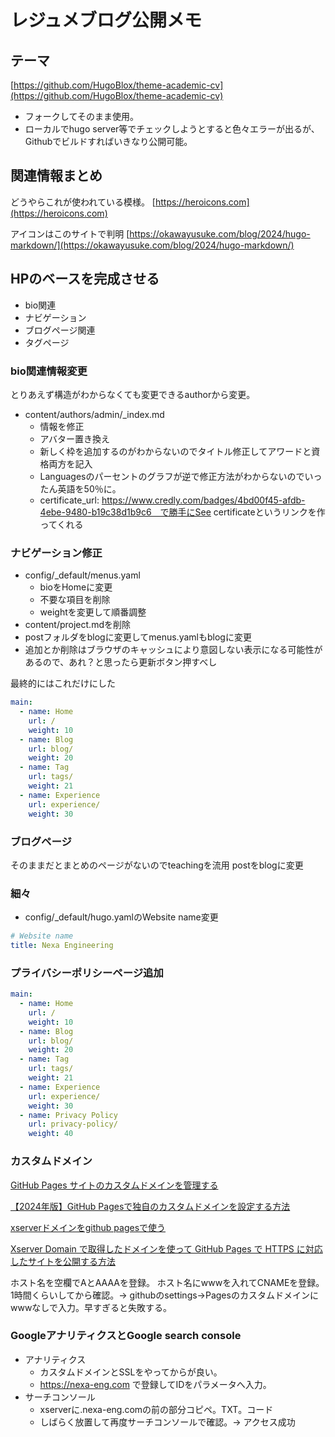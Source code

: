 # レジュメブログ公開メモ

## テーマ

[https://github.com/HugoBlox/theme-academic-cv](https://github.com/HugoBlox/theme-academic-cv)

- フォークしてそのまま使用。
- ローカルでhugo server等でチェックしようとすると色々エラーが出るが、Githubでビルドすればいきなり公開可能。

## 関連情報まとめ

どうやらこれが使われている模様。
[https://heroicons.com](https://heroicons.com)

アイコンはこのサイトで判明
[https://okawayusuke.com/blog/2024/hugo-markdown/](https://okawayusuke.com/blog/2024/hugo-markdown/)

## HPのベースを完成させる

- bio関連
- ナビゲーション
- ブログページ関連
- タグページ

### bio関連情報変更

とりあえず構造がわからなくても変更できるauthorから変更。

- content/authors/admin/_index.md
  - 情報を修正
  - アバター置き換え
  - 新しく枠を追加するのがわからないのでタイトル修正してアワードと資格両方を記入
  - Languagesのパーセントのグラフが逆で修正方法がわからないのでいったん英語を50％に。
  - certificate_url: https://www.credly.com/badges/4bd00f45-afdb-4ebe-9480-b19c38d1b9c6　で勝手にSee certificateというリンクを作ってくれる

### ナビゲーション修正

- config/_default/menus.yaml
  - bioをHomeに変更
  - 不要な項目を削除
  - weightを変更して順番調整
- content/project.mdを削除
- postフォルダをblogに変更してmenus.yamlもblogに変更
- 追加とか削除はブラウザのキャッシュにより意図しない表示になる可能性があるので、あれ？と思ったら更新ボタン押すべし

最終的にはこれだけにした

```yaml
main:
  - name: Home
    url: /
    weight: 10
  - name: Blog
    url: blog/
    weight: 20
  - name: Tag
    url: tags/
    weight: 21
  - name: Experience
    url: experience/
    weight: 30
```

### ブログページ

そのままだとまとめのページがないのでteachingを流用
postをblogに変更

### 細々

- config/_default/hugo.yamlのWebsite name変更

```yaml
# Website name
title: Nexa Engineering
```

### プライバシーポリシーページ追加

```yaml
main:
  - name: Home
    url: /
    weight: 10
  - name: Blog
    url: blog/
    weight: 20
  - name: Tag
    url: tags/
    weight: 21
  - name: Experience
    url: experience/
    weight: 30
  - name: Privacy Policy
    url: privacy-policy/
    weight: 40
```

### カスタムドメイン

[GitHub Pages サイトのカスタムドメインを管理する](https://docs.github.com/ja/enterprise-cloud@latest/pages/configuring-a-custom-domain-for-your-github-pages-site/managing-a-custom-domain-for-your-github-pages-site#configuring-an-apex-domain)

[【2024年版】GitHub Pagesで独自のカスタムドメインを設定する方法](https://qiita.com/sotanengel/items/034dd37cbc0dde9f7c86)

[xserverドメインをgithub pagesで使う](https://qiita.com/nanana_0777/items/4de3513b597b3983d456)

[Xserver Domain で取得したドメインを使って GitHub Pages で HTTPS に対応したサイトを公開する方法](https://y-ktzw.com/posts/custom-domain/)

ホスト名を空欄でAとAAAAを登録。
ホスト名にwwwを入れてCNAMEを登録。
1時間くらいしてから確認。→ githubのsettings→Pagesのカスタムドメインにwwwなしで入力。早すぎると失敗する。

### GoogleアナリティクスとGoogle search console 

- アナリティクス
  - カスタムドメインとSSLをやってからが良い。
  - https://nexa-eng.com で登録してIDをパラメータへ入力。
- サーチコンソール
  - xserverに.nexa-eng.comの前の部分コピペ。TXT。コード
  - しばらく放置して再度サーチコンソールで確認。→ アクセス成功